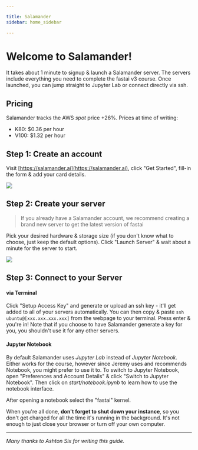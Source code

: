 ```yaml
---

title: Salamander
sidebar: home_sidebar

---
```

# Welcome to Salamander!

It takes about 1 minute to signup & launch a Salamander server. The servers include everything you need to complete the fastai v3 course. Once launched, you can jump straight to Jupyter Lab or connect directly via ssh.

## Pricing

Salamander tracks the AWS _spot_ price +26%. Prices at time of writing:

- K80: $0.36 per hour
- V100: $1.32 per hour

## Step 1: Create an account

Visit [https://salamander.ai](https://salamander.ai), click "Get Started", fill-in the form & add your card details.

![](/images/salamander/create_account.png)

## Step 2: Create your server

> If you already have a Salamander account, we recommend creating a brand new server to get the latest version of fastai

Pick your desired hardware & storage size (if you don't know what to choose, just keep the default options). Click "Launch Server" & wait about a minute for the server to start.

![](/images/salamander/create_server.png)

## Step 3: Connect to your Server

#### via Terminal

Click "Setup Access Key" and generate or upload an ssh key - it'll get added to all of your servers automatically. You can then copy & paste `ssh ubuntu@[xxx.xxx.xxx.xxx]` from the webpage to your terminal. Press enter & you're in! Note that if you choose to have Salamander generate a key for you, you shouldn't use it for any other servers.

#### Jupyter Notebook

By default Salamander uses *Jupyter Lab* instead of *Jupyter Notebook*. Either works for the course, however since Jeremy uses and recommends Notebook, you might prefer to use it to. To switch to Jupyter Notebook, open "Preferences and Account Details" & click "Switch to Jupyter Notebook". Then click on *start/notebook.ipynb* to learn how to use the notebook interface.

After opening a notebook select the "fastai" kernel.

When you're all done, **don't forget to shut down your instance**, so you don't get charged for all the time it's running in the background. It's not enough to just close your browser or turn off your own computer.

---

*Many thanks to Ashton Six for writing this guide.*
